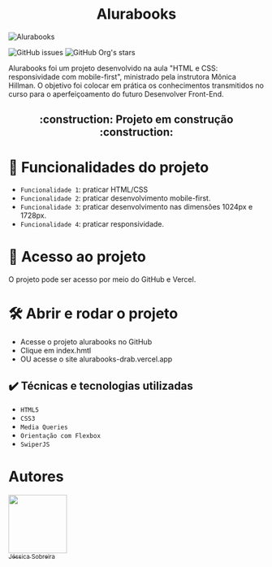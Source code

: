 <h1 align ="center">Alurabooks</h1>

![Alurabooks](https://user-images.githubusercontent.com/117686537/207967084-6bd7af78-f6cc-4659-a88c-0550a7a61a29.png)


![GitHub issues](https://img.shields.io/github/issues/jessica-sobreira/alura-plus)
![GitHub Org's stars](https://img.shields.io/github/stars/jessica-sobreira/alura-plus)

Alurabooks foi um projeto desenvolvido na aula "HTML e CSS: responsividade com mobile-first", ministrado pela instrutora Mônica Hillman. O objetivo foi colocar em prática os conhecimentos transmitidos no curso para o aperfeiçoamento do futuro Desenvolver Front-End.

<h2 align="center"> 
    :construction:  Projeto em construção  :construction:
</h2>

# :hammer: Funcionalidades do projeto

- `Funcionalidade 1`: praticar HTML/CSS
- `Funcionalidade 2`: praticar desenvolvimento mobile-first.
- `Funcionalidade 3`: praticar desenvolvimento nas dimensões 1024px e 1728px.
- `Funcionalidade 4`: praticar responsividade.

# 📁 Acesso ao projeto

O projeto pode ser acesso por meio do GitHub e Vercel.

# 🛠️ Abrir e rodar o projeto

- Acesse o projeto alurabooks no GitHub
- Clique em index.hmtl
- OU acesse o site alurabooks-drab.vercel.app

## ✔️ Técnicas e tecnologias utilizadas

- ``HTML5``
- ``CSS3``
- ``Media Queries``
- ``Orientação com Flexbox``
- ``SwiperJS``

# Autores

[<img src="https://avatars.githubusercontent.com/u/117686537?s=400&u=450b1882002f433cb1a5cb8a2b2837e42c918732&v=4" width=115><br><sub>Jéssica Sobreira</sub>](https://github.com/jessica-sobreira)


